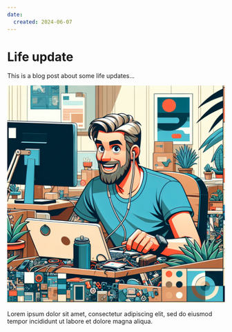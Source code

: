 ```yaml
---
date:
  created: 2024-06-07
---
```


# Life update

This is a blog post about some life updates...

![Cartoon Software Engineer](cartoonEngineer1.png)

<!-- more -->

Lorem ipsum dolor sit amet, consectetur adipiscing elit, sed do eiusmod
tempor incididunt ut labore et dolore magna aliqua.